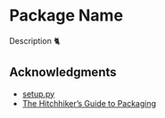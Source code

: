 # Package Name
Description :cat2:


## Acknowledgments
- [setup.py](https://github.com/navdeep-G/setup.py)
- [The Hitchhiker’s Guide to Packaging](https://the-hitchhikers-guide-to-packaging.readthedocs.io/en/latest/index.html)
